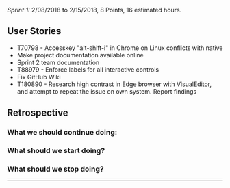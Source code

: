 *Sprint 1:* 2/08/2018 to 2/15/2018, 8 Points, 16 estimated hours.

## User Stories
- T70798 - Accesskey "alt-shift-i" in Chrome on Linux conflicts with native
- Make project documentation available online
- Sprint 2 team documentation
- T88979 - Enforce labels for all interactive controls
- Fix GitHub Wiki
- T180890 - Research high contrast in Edge browser with VisualEditor, and attempt to repeat the issue on own system. Report findings


## Retrospective

### What we should continue doing:
	

### What should we start doing?

### What should we stop doing?



***

